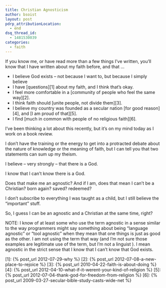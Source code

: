 ```yaml
---
title: Christian Agnosticism
author: bsoist
layout: post
pdrp_attributionLocation:
  - end
dsq_thread_id:
  - 1481530039
categories:
  - faith
---
```

If you know me, or have read more than a few things I’ve written, you’ll know that I have written about my faith before, and that …

  * I believe God exists &#8211; not because I want to, but because I simply believe
  * I have [questions][1] about my faith, and I think that’s okay.
  * I feel more comfortable in a [community of people who feel the same way][2].
  * I think faith should [unite people, not divide them][3].
  * I believe my country was founded as a secular nation [for good reason][4], and [I am proud of that][5].
  * I find [much in common with people of no religious faith][6].

I’ve been thinking a lot about this recently, but it’s on my mind today as I work on a book review.

I don’t have the training or the energy to get into a protracted debate about the nature of knowledge or the meaning of faith, but I can tell you that two statements can sum up my theism.

I believe &#8211; very strongly &#8211; that there is a God.

I know that I can’t know there is a God.

Does that make me an agnostic? And if I am, does that mean I can&#8217;t be a Christian? born again? saved? redeemed? 

I don&#8217;t subscribe to everything I was taught as a child, but I still believe the &#8220;important&#8221; stuff. 

So, I guess I can be an agnostic and a Christian at the same time, right?

NOTE: I know of at least some who use the term agnostic in a sense similar to the way programmers might say something about being “language agnostic” or “tool agnostic” when they mean that one things is just as good as the other. I am not using the term that way (and I’m not sure those examples are legitimate use of the term, but I’m not a linguist ). I mean agnostic in the strict sense that I know that I can’t know that God exists.

 [1]: {% post_url 2012-07-29-why %}
 [2]: {% post_url 2012-07-08-a-new-place-to-rejoice %}
 [3]: {% post_url 2010-04-22-faith-is-about-doing %}
 [4]: {% post_url 2012-04-10-what-if-it-werent-your-kind-of-religion %}
 [5]: {% post_url 2012-07-04-thank-god-for-freedom-from-religion %}
 [6]: {% post_url 2009-03-27-secular-bible-study-casts-wide-net %}
